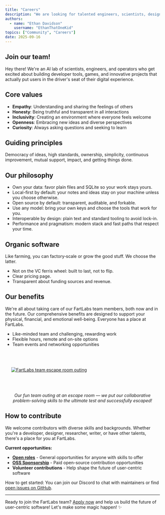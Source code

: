 ```yaml
---
title: "Careers"
description: "We are looking for talented engineers, scientists, designers, operators, and more to join our growing team."
authors:
  - name: "Ethan Davidson"
    username: "EthanThatOneKid"
topics: ["Community", "Careers"]
date: 2025-09-16
---
```


## Join our team!

Hey there! We're an AI lab of scientists, engineers, and operators who get
excited about building developer tools, games, and innovative projects that
actually put users in the driver's seat of their digital experience.

## Core values

- **Empathy**: Understanding and sharing the feelings of others
- **Honesty**: Being truthful and transparent in all interactions
- **Inclusivity**: Creating an environment where everyone feels welcome
- **Openness**: Embracing new ideas and diverse perspectives
- **Curiosity**: Always asking questions and seeking to learn

## Guiding principles

Democracy of ideas, high standards, ownership, simplicity, continuous
improvement, mutual support, impact, and getting things done.

## Our philosophy

- Own your data: favor plain files and SQLite so your work stays yours.
- Local-first by default: your notes and ideas stay on your machine unless you
  choose otherwise.
- Open source by default: transparent, auditable, and forkable.
- Use any model: bring your own keys and choose the tools that work for you.
- Interoperable by design: plain text and standard tooling to avoid lock-in.
- Performance and pragmatism: modern stack and fast paths that respect your
  time.

## Organic software

Like farming, you can factory‑scale or grow the good stuff. We choose the
latter.

- Not on the VC ferris wheel: built to last, not to flip.
- Clear pricing page.
- Transparent about funding sources and revenue.

## Our benefits

We're all about taking care of our FartLabs team members, both now and in the
future. Our comprehensive benefits are designed to support your physical,
financial, and emotional well-being. Everyone has a place at FartLabs.

- Like-minded team and challenging, rewarding work
- Flexible hours, remote and on-site options
- Team events and networking opportunities

<div class="border-tube-green glow" style="display: inline-flex; justify-content: center; align-items:
center; padding: 0.5rem; margin: 2rem auto;">
  <a href="https://www.theexitgame.com/" style="display: flex; justify-content: center; align-items: center;">
    <img src="/exit-game.jpg" alt="FartLabs team escape room outing" title="FartLabs escape room outing"
    style="object-fit: cover; margin: 0.75rem;">
  </a>
</div>

<p style="text-align: center; font-style: italic;">
  Our fun team outing at an escape room — we put our collaborative problem-solving skills to the ultimate
  test and successfully escaped!
</p>

## How to contribute

We welcome contributors with diverse skills and backgrounds. Whether you're a
developer, designer, researcher, writer, or have other talents, there's a place
for you at FartLabs.

**Current opportunities:**

- **[Open roles](/open-role)** - General opportunities for anyone with skills to
  offer
- **[OSS Sponsorship](/oss)** - Paid open-source contribution opportunities
- **Volunteer contributions** - Help shape the future of user-centric software

How to get started: You can join our Discord to chat with maintainers or find
[open issues on GitHub](https://github.com/search?q=org%3AFartLabs+is%3Aissue+is%3Aopen&type=issues).

---

Ready to join the FartLabs team? [Apply now](/open-role) and help us build the
future of user-centric software! Let's make some magic happen! ✨
